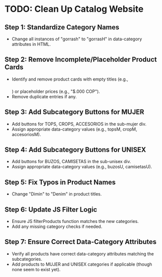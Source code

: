 # TODO: Clean Up Catalog Website

## Step 1: Standardize Category Names
- Change all instances of "gorrash" to "gorrasH" in data-category attributes in HTML.

## Step 2: Remove Incomplete/Placeholder Product Cards
- Identify and remove product cards with empty titles (e.g., <h3></h3>) or placeholder prices (e.g., "$.000 COP").
- Remove duplicate entries if any.

## Step 3: Add Subcategory Buttons for MUJER
- Add buttons for TOPS, CROPS, ACCESORIOS in the sub-mujer div.
- Assign appropriate data-category values (e.g., topsM, cropM, accesoriosM).

## Step 4: Add Subcategory Buttons for UNISEX
- Add buttons for BUZOS, CAMISETAS in the sub-unisex div.
- Assign appropriate data-category values (e.g., buzosU, camisetasU).

## Step 5: Fix Typos in Product Names
- Change "Dimin" to "Denim" in product titles.

## Step 6: Update JS Filter Logic
- Ensure JS filterProducts function matches the new categories.
- Add any missing category checks if needed.

## Step 7: Ensure Correct Data-Category Attributes
- Verify all products have correct data-category attributes matching the subcategories.
- Add products to MUJER and UNISEX categories if applicable (though none seem to exist yet).
